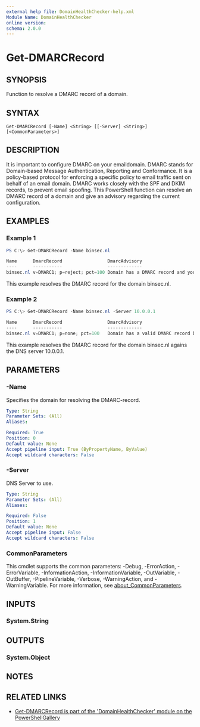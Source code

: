 ```yaml
---
external help file: DomainHealthChecker-help.xml
Module Name: DomainHealthChecker
online version:
schema: 2.0.0
---
```


# Get-DMARCRecord

## SYNOPSIS
Function to resolve a DMARC record of a domain.

## SYNTAX

```
Get-DMARCRecord [-Name] <String> [[-Server] <String>] [<CommonParameters>]
```

## DESCRIPTION
It is important to configure DMARC on your emaildomain. DMARC stands for Domain-based Message Authentication, Reporting and Conformance. It is a policy-based protocol for enforcing a specific policy to email traffic sent on behalf of an email domain. DMARC works closely with the SPF and DKIM records, to prevent email spoofing. This PowerShell function can resolve an DMARC record of a domain and give an advisory regarding the current configuration.

## EXAMPLES

### Example 1
```powershell
PS C:\> Get-DMARCRecord -Name binsec.nl
```
```powershell
Name      DmarcRecord                 DmarcAdvisory
----      -----------                 -------------
binsec.nl v=DMARC1; p=reject; pct=100 Domain has a DMARC record and your DMARC policy will prevent abuse of your domain by phishers and spammers.
```
This example resolves the DMARC record for the domain binsec.nl.

### Example 2
```powershell
PS C:\> Get-DMARCRecord -Name binsec.nl -Server 10.0.0.1
```
```powershell
Name      DmarcRecord                 DmarcAdvisory
----      -----------                 -------------
binsec.nl v=DMARC1; p=none; pct=100   Domain has a valid DMARC record but the DMARC (subdomain) policy does not prevent abuse of your domain by phishers and spammers.
```
This example resolves the DMARC record for the domain binsec.nl agains the DNS server 10.0.0.1.

## PARAMETERS

### -Name
Specifies the domain for resolving the DMARC-record.

```yaml
Type: String
Parameter Sets: (All)
Aliases:

Required: True
Position: 0
Default value: None
Accept pipeline input: True (ByPropertyName, ByValue)
Accept wildcard characters: False
```

### -Server
DNS Server to use.

```yaml
Type: String
Parameter Sets: (All)
Aliases:

Required: False
Position: 1
Default value: None
Accept pipeline input: False
Accept wildcard characters: False
```

### CommonParameters
This cmdlet supports the common parameters: -Debug, -ErrorAction, -ErrorVariable, -InformationAction, -InformationVariable, -OutVariable, -OutBuffer, -PipelineVariable, -Verbose, -WarningAction, and -WarningVariable. For more information, see [about_CommonParameters](http://go.microsoft.com/fwlink/?LinkID=113216).

## INPUTS

### System.String

## OUTPUTS

### System.Object
## NOTES

## RELATED LINKS

- [Get-DMARCRecord is part of the 'DomainHealthChecker' module on the PowerShellGallery](https://www.powershellgallery.com/packages/DomainHealthChecker/)